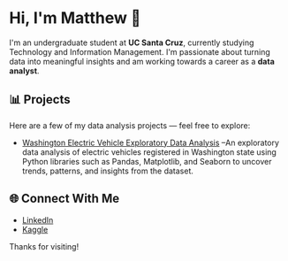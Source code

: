 # Hi, I'm Matthew 👋

I'm an undergraduate student at **UC Santa Cruz**, currently studying Technology and Information Management. I'm passionate about turning data into meaningful insights and am working towards a career as a **data analyst**.

## 📊 Projects

Here are a few of my data analysis projects — feel free to explore:

- [Washington Electric Vehicle Exploratory Data Analysis](https://github.com/matthewcendana/Washington_Electric_Vehicle_Analysis) –An exploratory data analysis of electric vehicles registered in Washington state using Python libraries such as Pandas, Matplotlib, and Seaborn to uncover trends, patterns, and insights from the dataset.


## 🌐 Connect With Me

- [LinkedIn](https://www.linkedin.com/in/matthew-cendana/)  
- [Kaggle](https://www.kaggle.com/matthewcendana)

Thanks for visiting!
